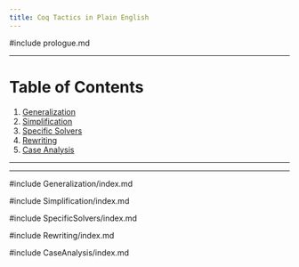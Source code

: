 ```yaml
---
title: Coq Tactics in Plain English
---
```


#include prologue.md

<hr>

# Table of Contents

1. [Generalization](#generalization)
2. [Simplification](#simplification)
3. [Specific Solvers](#specific-solvers)
4. [Rewriting](#rewriting)
5. [Case Analysis](#case-analysis)

<hr>

<hr>

#include Generalization/index.md

#include Simplification/index.md

#include SpecificSolvers/index.md

#include Rewriting/index.md

#include CaseAnalysis/index.md
